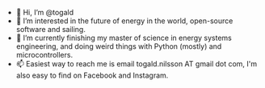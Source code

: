 - 👋 Hi, I’m @togald
- 👀 I’m interested in the future of energy in the world, open-source software and sailing. 
- 🌱 I’m currently finishing my master of science in energy systems engineering, and doing weird things with Python (mostly) and microcontrollers. 
- 📫 Easiest way to reach me is email togald.nilsson AT gmail dot com, I'm also easy to find on Facebook and Instagram. 

<!---
togald/togald is a ✨ special ✨ repository because its `README.md` (this file) appears on your GitHub profile.
You can click the Preview link to take a look at your changes.
--->
